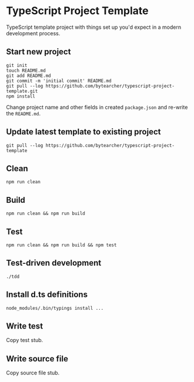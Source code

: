 # TypeScript Project Template

TypeScript template project with things set up you'd expect in a modern development process.

## Start new project

    git init
    touch README.md
    git add README.md
    git commit -m 'initial commit' README.md
    git pull --log https://github.com/bytearcher/typescript-project-template.git
    npm install

Change project name and other fields in created `package.json` and re-write the `README.md`.

## Update latest template to existing project

    git pull --log https://github.com/bytearcher/typescript-project-template

## Clean

    npm run clean

## Build

    npm run clean && npm run build

## Test

    npm run clean && npm run build && npm test

## Test-driven development

    ./tdd

## Install d.ts definitions

    node_modules/.bin/typings install ...

## Write test

Copy test stub.

## Write source file

Copy source file stub.

